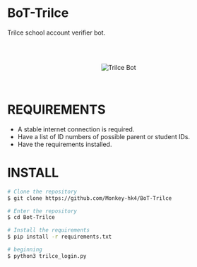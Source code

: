 # BoT-Trilce
Trilce school account verifier bot.

<br/>
</br>
<p align="center">
<img src="https://github.com/Monkey-hk4/BoT-Trilce/blob/main/trilce_check.png" title="Trilce Bot">
</p>
<br/>

# REQUIREMENTS
- A stable internet connection is required.
- Have a list of ID numbers of possible parent or student IDs.
- Have the requirements installed.

# INSTALL

```bash
# Clone the repository
$ git clone https://github.com/Monkey-hk4/BoT-Trilce

# Enter the repository
$ cd Bot-Trilce

# Install the requirements
$ pip install -r requirements.txt

# beginning
$ python3 trilce_login.py
```
